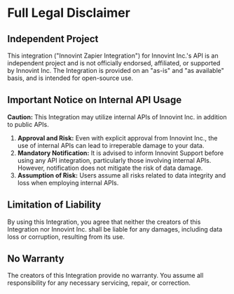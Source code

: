 # Full Legal Disclaimer

## Independent Project

This integration ("Innovint Zapier Integration") for Innovint Inc.'s API is an independent project
and is not officially endorsed, affiliated, or supported by Innovint Inc. The Integration is
provided on an "as-is" and "as available" basis, and is intended for open-source use.

## Important Notice on Internal API Usage

**Caution:** This Integration may utilize internal APIs of Innovint Inc. in addition to public APIs.

1. **Approval and Risk:** Even with explicit approval from Innovint Inc., the use of internal APIs
   can lead to irreperable damage to your data. 
2. **Mandatory Notification:** It is advised to inform Innovint Support before using any API
   integration, particularly those involving internal APIs. However, notification does not mitigate
   the risk of data damage.
3. **Assumption of Risk:** Users assume all risks related to data integrity and loss when employing
   internal APIs.

## Limitation of Liability

By using this Integration, you agree that neither the creators of this Integration nor Innovint Inc.
shall be liable for any damages, including data loss or corruption, resulting from its use.

## No Warranty

The creators of this Integration provide no warranty. You assume all responsibility for any
necessary servicing, repair, or correction.
